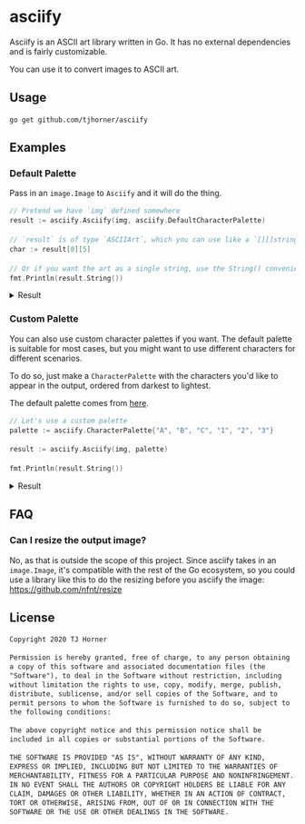 # asciify

Asciify is an ASCII art library written in Go. It has no external dependencies and is fairly customizable.

You can use it to convert images to ASCII art.

## Usage

```shell
go get github.com/tjhorner/asciify
```

## Examples

### Default Palette

Pass in an `image.Image` to `Asciify` and it will do the thing.

```go
// Pretend we have `img` defined somewhere
result := asciify.Asciify(img, asciify.DefaultCharacterPalette)

// `result` is of type `ASCIIArt`, which you can use like a `[][]string`
char := result[0][5]

// Or if you want the art as a single string, use the String() convenience method
fmt.Println(result.String())
```

<details>
  <summary>Result</summary>

  ### Input
  <img src="test_fixtures/gopher.png"/>

  ### Output
  ```
        'I]fzJYv|<`       
      '-cQZmmmmO0QY['^:.  
  ^tn?uOdbZ0mm0p#Mk0XvLn' 
  .rxjLm%$$@pOOp8$$$kOz}O< 
  `J-rOZfh$$W00U_k$$&0ZuO> 
  {z0Ou;O$$80Ov~b$$W0mJ}. 
    }mOmm8$$hCYOo@$BqOwC'  
    )mm0kWMbU<`[ZbdZ0mmO,  
    rmmmO00QL/}zL0OZmmmZ!  
    ummmmmm0wdwbZ0mmmmmm+  
    ummmmmmZCbpZLmmmmmmm?  
    xmmmmmmm0qmZZmmmmmmm[  
    tmmmmmmmZQQ0mmmmmmmm}  
    )mmmmmmmmmmmmmmmmmmm}  
    ]mmmmmmmmmmmmmmmmmmm{  
    _mmmmmmmmmmmmmmmmmmm1  
  .]mmmmmmmmmmmmmmmmmmmf^ 
  ?OJmmmmmmmmmmmmmmmmmmmCm1
  {f/mmmmmmmmmmmmmmmmmmmc)-
    -mmmmmmmmmmmmmmmmmmmn. 
    }mmmmmmmmmmmmmmmmmmmc. 
    |mmmmmmmmmmmmmmmmmmmz. 
    fmmmmmmmmmmmmmmmmmmmX. 
    rmmmmmmmmmmmmmmmmmmmz. 
    rmmmmmmmmmmmmmmmmmmmn  
    tmmmmmmmmmmmmmmmmmmm|  
    {mmmmmmmmmmmmmmmmmmm_  
    immmmmmmmmmmmmmmmmmO,  
    `Cmmmmmmmmmmmmmmmmmx.  
    ]mmmmmmmmmmmmmmmmOI   
    .jmmmmmmmmmmmmmwO{    
    ^cC0mmmmmmmmmmZYJC"   
    .uhr;_xJ0ZZOQX/i'_p1   
    }/.   `,;I:^'    ~,   
  ```
</details>

### Custom Palette

You can also use custom character palettes if you want. The default palette is suitable for most cases, but you might want to use different characters for different scenarios.

To do so, just make a `CharacterPalette` with the characters you'd like to appear in the output, ordered from darkest to lightest.

The default palette comes from [here](http://mewbies.com/geek_fun_files/ascii/ascii_art_light_scale_and_gray_scale_chart.htm).

```go
// Let's use a custom palette
palette := asciify.CharacterPalette{"A", "B", "C", "1", "2", "3"}

result := asciify.Asciify(img, palette)

fmt.Println(result.String())
```

<details>
  <summary>Result</summary>

  ### Input
  <img src="test_fixtures/gopher.png"/>

  ### Output
  ```
  33333333221CCCC1233333333
  3333332CCBBBBBCCCC1332333
  33112CCBBBCBBCBBABCCCC133
  3111CBAAAABCCBAAAABCC1C23
  3C21CB1BAAACCC2BAAACBCC23
  31CCCC2CAAACCC2BAAACBC133
  331BCBBAAABCCCBAAABCBC333
  331BBCBAABC231BBBCCBBC333
  331BBBCCCCC11CCCCBBBBB233
  33CBBBBBBCBBBBBCBBBBBB233
  33CBBBBBBBCBBBCBBBBBBB233
  331BBBBBBBCBBBBBBBBBBB133
  331BBBBBBBBCCCBBBBBBBB133
  331BBBBBBBBBBBBBBBBBBB133
  331BBBBBBBBBBBBBBBBBBB133
  332BBBBBBBBBBBBBBBBBBB133
  332BBBBBBBBBBBBBBBBBBB133
  2CCBBBBBBBBBBBBBBBBBBBCB1
  111BBBBBBBBBBBBBBBBBBBC12
  332BBBBBBBBBBBBBBBBBBBC33
  331BBBBBBBBBBBBBBBBBBBC33
  331BBBBBBBBBBBBBBBBBBBC33
  331BBBBBBBBBBBBBBBBBBBC33
  331BBBBBBBBBBBBBBBBBBBC33
  331BBBBBBBBBBBBBBBBBBBC33
  331BBBBBBBBBBBBBBBBBBB133
  331BBBBBBBBBBBBBBBBBBB233
  332BBBBBBBBBBBBBBBBBBC333
  333CBBBBBBBBBBBBBBBBB1333
  3332BBBBBBBBBBBBBBBBC2333
  33331BBBBBBBBBBBBBBC13333
  3333CCCBBBBBBBBBBBCCC3333
  333CB1221CCCBCCC1232B1333
  3331133333322233333323333
  ```
</details>

## FAQ

### Can I resize the output image?

No, as that is outside the scope of this project. Since asciify takes in an `image.Image`, it's compatible with the rest of the Go ecosystem, so you could use a library like this to do the resizing before you asciify the image: https://github.com/nfnt/resize

## License

```
Copyright 2020 TJ Horner

Permission is hereby granted, free of charge, to any person obtaining a copy of this software and associated documentation files (the "Software"), to deal in the Software without restriction, including without limitation the rights to use, copy, modify, merge, publish, distribute, sublicense, and/or sell copies of the Software, and to permit persons to whom the Software is furnished to do so, subject to the following conditions:

The above copyright notice and this permission notice shall be included in all copies or substantial portions of the Software.

THE SOFTWARE IS PROVIDED "AS IS", WITHOUT WARRANTY OF ANY KIND, EXPRESS OR IMPLIED, INCLUDING BUT NOT LIMITED TO THE WARRANTIES OF MERCHANTABILITY, FITNESS FOR A PARTICULAR PURPOSE AND NONINFRINGEMENT. IN NO EVENT SHALL THE AUTHORS OR COPYRIGHT HOLDERS BE LIABLE FOR ANY CLAIM, DAMAGES OR OTHER LIABILITY, WHETHER IN AN ACTION OF CONTRACT, TORT OR OTHERWISE, ARISING FROM, OUT OF OR IN CONNECTION WITH THE SOFTWARE OR THE USE OR OTHER DEALINGS IN THE SOFTWARE.
```